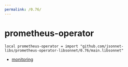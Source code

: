 ```yaml
---
permalink: /0.76/
---
```


# prometheus-operator

```jsonnet
local prometheus-operator = import "github.com/jsonnet-libs/prometheus-operator-libsonnet/0.76/main.libsonnet"
```



* [monitoring](monitoring/index.md)